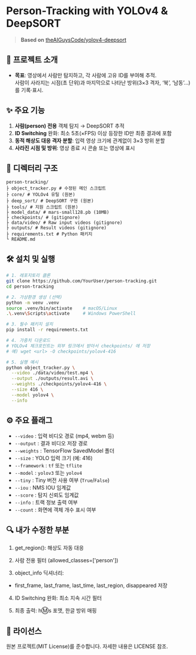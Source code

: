 # Person-Tracking with YOLOv4 & DeepSORT

> **Based on** [theAIGuysCode/yolov4-deepsort](https://github.com/theAIGuysCode/yolov4-deepsort)  
## 🚀 프로젝트 소개

- **목표**: 영상에서 사람만 탐지하고, 각 사람에 고유 ID를 부여해 추적.  
  사람이 사라지는 시점(초 단위)과 마지막으로 나타난 방위(3×3 격자, ‘북’, ‘남동’…)를 기록·표시.

## ✨ 주요 기능

1. **사람(person) 전용** 객체 탐지 → DeepSORT 추적  
2. **ID Switching** 완화: 최소 5초(×FPS) 이상 등장한 ID만 최종 결과에 포함  
3. **동적 해상도 대응 격자 분할**: 입력 영상 크기에 관계없이 3×3 방위 분할  
4. **사라진 시점 및 방위**: 영상 종료 시 콘솔 또는 영상에 표시

## 📂 디렉터리 구조
```text
person-tracking/
├ object_tracker.py # 수정된 메인 스크립트
├ core/ # YOLOv4 유틸 (원본)
├ deep_sort/ # DeepSORT 구현 (원본)
├ tools/ # 지원 스크립트 (원본)
├ model_data/ # mars-small128.pb (10MB)
├ checkpoints/ # (gitignore)
├ data/video/ # Raw input videos (gitignore)
├ outputs/ # Result videos (gitignore)
├ requirements.txt # Python 패키지
└ README.md
```


## 🛠️ 설치 및 실행

```bash
# 1. 레포지토리 클론
git clone https://github.com/YourUser/person-tracking.git
cd person-tracking

# 2. 가상환경 생성 (선택)
python -m venv .venv
source .venv/bin/activate    # macOS/Linux
.\.venv\Scripts\activate     # Windows PowerShell

# 3. 필수 패키지 설치
pip install -r requirements.txt

# 4. 가중치 다운로드
# YOLOv4 체크포인트는 외부 링크에서 받아서 checkpoints/ 에 저장
# 예) wget <url> -O checkpoints/yolov4-416

# 5. 실행 예시
python object_tracker.py \
  --video ./data/video/test.mp4 \
  --output ./outputs/result.avi \
  --weights ./checkpoints/yolov4-416 \
  --size 416 \
  --model yolov4 \
  --info

```
## ⚙️ 주요 플래그

- `--video`     : 입력 비디오 경로 (mp4, webm 등)  
- `--output`    : 결과 비디오 저장 경로  
- `--weights`   : TensorFlow SavedModel 폴더  
- `--size`      : YOLO 입력 크기 (예: 416)  
- `--framework` : `tf` 또는 `tflite`  
- `--model`     : `yolov3` 또는 `yolov4`  
- `--tiny`      : Tiny 버전 사용 여부 (`True`/`False`)  
- `--iou`       : NMS IOU 임계값  
- `--score`     : 탐지 신뢰도 임계값  
- `--info`      : 트랙 정보 출력 여부  
- `--count`     : 화면에 객체 개수 표시 여부  


## 🔍 내가 수정한 부분
1. get_region(): 해상도 자동 대응

2. 사람 전용 필터 (allowed_classes=['person'])

3. object_info 딕셔너리:

- first_frame, last_frame, last_time, last_region, disappeared 저장

4. ID Switching 완화: 최소 지속 시간 필터

5. 최종 출력: h:m:s 포맷, 한글 방위 매핑

## 📄 라이선스
원본 프로젝트(MIT License)를 준수합니다.
자세한 내용은 LICENSE 참조.

